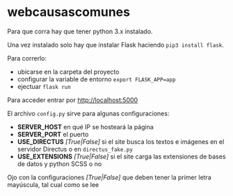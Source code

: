# webcausascomunes

Para que corra hay que tener python 3.x instalado.

Una vez instalado solo hay que instalar Flask haciendo `pip3 install flask`.

Para correrlo:
- ubicarse en la carpeta del proyecto
- configurar la variable de entorno `export FLASK_APP=app`
- ejectuar `flask run`

Para acceder entrar por [http://localhost:5000](http://localhost:5000)

El archivo `config.py` sirve para algunas configuraciones:
- **SERVER_HOST** en qué IP se hosteará la página
- **SERVER_PORT** el puerto
- **USE_DIRECTUS** *\[True|False\]* si el site busca los textos e imágenes en el servidor Directus o en `directus_fake.py`
- **USE_EXTENSIONS** *\[True|False\]* si el site carga las extensiones de bases de datos y python SCSS o no

Ojo con la configuraciones *\[True|False\]* que deben tener la primer letra mayúscula, tal cual como se lee
